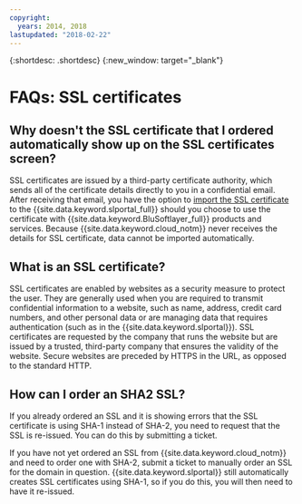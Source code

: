 ```yaml
---
copyright:
  years: 2014, 2018
lastupdated: "2018-02-22"
---
```


{:shortdesc: .shortdesc}
{:new_window: target="_blank"}

<a name="top"></a>
# FAQs: SSL certificates

## Why doesn't the SSL certificate that I ordered automatically show up on the SSL certificates screen?

SSL certificates are issued by a third-party certificate authority, which sends all of the certificate details directly to you in a confidential email. After receiving that email, you have the option to [import the SSL certificate](import-ssl-certificate.html) to the {{site.data.keyword.slportal_full}} should you choose to use the certificate with {{site.data.keyword.BluSoftlayer_full}} products and services. Because {{site.data.keyword.cloud_notm}} never receives the details for SSL certificate, data cannot be imported automatically.

## What is an SSL certificate?

SSL certificates are enabled by websites as a security measure to protect the user. They are generally used when you are required to transmit confidential information to a website, such as name, address, credit card numbers, and other personal data or are managing data that requires authentication (such as in the {{site.data.keyword.slportal}}). SSL certificates are requested by the company that runs the website but are issued by a trusted, third-party company that ensures the validity of the website. Secure websites are preceded by HTTPS in the URL, as opposed to the standard HTTP.

## How can I order an SHA2 SSL?

If you already ordered an SSL and it is showing errors that the SSL certificate is using SHA-1 instead of SHA-2, you need to request that the SSL is re-issued. You can do this by submitting a ticket.

If you have not yet ordered an SSL from {{site.data.keyword.cloud_notm}} and need to order one with SHA-2, submit a ticket to manually order an SSL for the domain in question. {{site.data.keyword.slportal}} still automatically creates SSL certificates using SHA-1, so if you do this, you will then need to have it re-issued.
